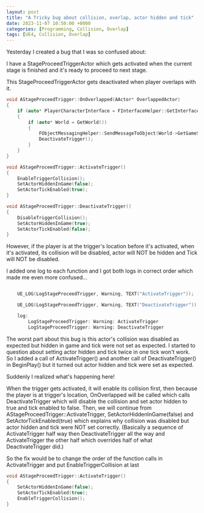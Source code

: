 ```yaml
---
layout: post
title: "A Tricky bug about collision, overlap, actor hidden and tick"
date: 2023-11-07 10:50:00 +0000
categories: [Programming, Collision, Overlap]
tags: [UE4, Collision, Overlap]
---
```


Yesterday I created a bug that I was so confused about:

I have a StageProceedTriggerActor which gets activated when the current stage is finished and it's ready to proceed to next stage.

This StageProceedTriggerActor gets deactivated when player overlaps with it.

```cpp
void AStageProceedTrigger::OnOverlapped(AActor* OverlappedActor)
{
	if (auto* PlayerCharacterInterface = FInterfaceHelper::GetInterface<IPlayerCharacterInterface>(OverlappedActor))
	{
		if (auto* World = GetWorld())
		{
			FObjectMessagingHelper::SendMessageToObject(World->GetGameState(), FProceedToNextStage());
			DeactivateTrigger();
		}
	}
}

void AStageProceedTrigger::ActivateTrigger()
{
	EnableTriggerCollision();
	SetActorHiddenInGame(false);
	SetActorTickEnabled(true);
}

void AStageProceedTrigger::DeactivateTrigger()
{
	DisableTriggerCollision();
	SetActorHiddenInGame(true);
	SetActorTickEnabled(false);
}
```

However, if the player is at the trigger's location before it's activated, when it's activated, its collision will be disabled, actor will NOT be hidden and Tick will NOT be disabled.

I added one log to each function and I got both logs in correct order which made me even more confused...

```cpp

	UE_LOG(LogStageProceedTrigger, Warning, TEXT("ActivateTrigger"));

	UE_LOG(LogStageProceedTrigger, Warning, TEXT("DeactivateTrigger"));

	log:
		LogStageProceedTrigger: Warning: ActivateTrigger
		LogStageProceedTrigger: Warning: DeactivateTrigger

```

The worst part about this bug is this actor's collision was disabled as expected but hidden in game and tick were not set as expected.
I started to question about setting actor hidden and tick twice in one tick won't work. So I added a call of ActivateTrigger() and another call of DeactivateTrigger() in BeginPlay() but it turned out actor hidden and tick were set as expected.

Suddenly I realized what's happening here!

When the trigger gets activated, it will enable its collision first, then because the player is at trigger's location, OnOverlapped will be called which calls DeactivateTrigger which will disable the collision and set actor hidden to true and tick enabled to false.
Then, we will continue from AStageProceedTrigger::ActivateTrigger, SetActorHiddenInGame(false) and SetActorTickEnabled(true) which explains why collision was disabled but actor hidden and tick were NOT set correctly. (Basically a sequence of ActivateTrigger half way then DeactivateTrigger all the way and ActivateTrigger the other half which overrides half of what DeactivateTrigger did.)

So the fix would be to change the order of the function calls in ActivateTrigger and put EnableTriggerCollision at last

```cpp
void AStageProceedTrigger::ActivateTrigger()
{
	SetActorHiddenInGame(false);
	SetActorTickEnabled(true);
	EnableTriggerCollision();
}
```
